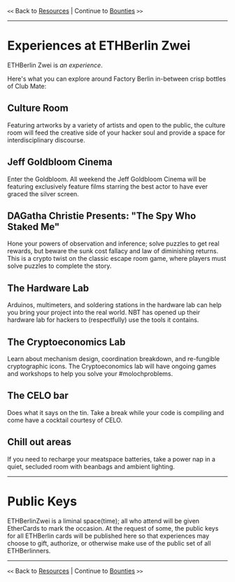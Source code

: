 `<<` Back to [Resources](./resources.md) | Continue to [Bounties](./bounties.md) `>>`

---

# Experiences at ETHBerlin Zwei

ETHBerlin Zwei is _an experience_.

Here's what you can explore around Factory Berlin in-between crisp bottles of Club Mate:

## Culture Room
Featuring artworks by a variety of artists and open to the public, the culture room will feed the creative side of your hacker soul and provide a space for interdisciplinary discourse.

## Jeff Goldbloom Cinema
Enter the Goldbloom. All weekend the Jeff Goldbloom Cinema will be featuring exclusively feature films starring the best actor to have ever graced the silver screen.

## DAGatha Christie Presents: "The Spy Who Staked Me"
Hone your powers of observation and inference; solve puzzles to get real rewards, but beware the sunk cost fallacy and law of diminishing returns. This is a crypto twist on the classic escape room game, where players must solve puzzles to complete the story.  

## The Hardware Lab
Arduinos, multimeters, and soldering stations in the hardware lab can help you bring your project into the real world. NBT has opened up their hardware lab for hackers to (respectfully) use the tools it contains.

## The Cryptoeconomics Lab
Learn about mechanism design, coordination breakdown, and re-fungible cryptographic icons. The Cryptoeconomics lab will have ongoing games and workshops to help you solve your #molochproblems.

## The CELO bar
Does what it says on the tin. Take a break while your code is compiling and come have a cocktail courtesy of CELO.

## Chill out areas
If you need to recharge your meatspace batteries, take a power nap in a quiet, secluded room with beanbags and ambient lighting.  

---

# Public Keys
ETHBerlinZwei is a liminal space(time); all who attend will be given EtherCards to mark the occasion. At the request of some, the public keys for all ETHBerlin cards will be published here so that experiences may choose to gift, authorize, or otherwise make use of the public set of all ETHBerlinners.

---

`<<` Back to [Resources](./resources.md) | Continue to [Bounties](./bounties.md) `>>`
